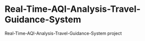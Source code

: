 # Real-Time-AQI-Analysis-Travel-Guidance-System
Real-Time-AQI-Analysis-Travel-Guidance-System project
